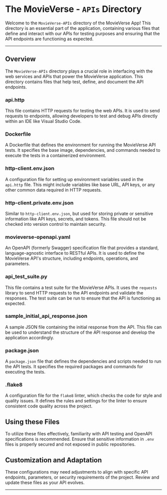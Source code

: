 # The MovieVerse - `APIs` Directory

Welcome to the `MovieVerse-APIs` directory of the MovieVerse App! This directory is an essential part of the application, containing various files that define and interact with our APIs for testing purposes and ensuring that the API endpoints are functioning as expected.

---

## Overview

The `MovieVerse-APIs` directory plays a crucial role in interfacing with the web services and APIs that power the MovieVerse application. This directory contains files that help test, define, and document the API endpoints.

### api.http

This file contains HTTP requests for testing the web APIs. It is used to send requests to endpoints, allowing developers to test and debug APIs directly within an IDE like Visual Studio Code.

### Dockerfile

A Dockerfile that defines the environment for running the MovieVerse API tests. It specifies the base image, dependencies, and commands needed to execute the tests in a containerized environment.

### http-client.env.json

A configuration file for setting up environment variables used in the `api.http` file. This might include variables like base URL, API keys, or any other common data required in HTTP requests.

### http-client.private.env.json

Similar to `http-client.env.json`, but used for storing private or sensitive information like API keys, secrets, and tokens. This file should not be checked into version control to maintain security.

### movieverse-openapi.yaml

An OpenAPI (formerly Swagger) specification file that provides a standard, language-agnostic interface to RESTful APIs. It is used to define the MovieVerse API's structure, including endpoints, operations, and parameters.

### api_test_suite.py

This file contains a test suite for the MovieVerse APIs. It uses the `requests` library to send HTTP requests to the API endpoints and validate the responses. The test suite can be run to ensure that the API is functioning as expected.

### sample_initial_api_response.json

A sample JSON file containing the initial response from the API. This file can be used to understand the structure of the API response and develop the application accordingly.

### package.json

A `package.json` file that defines the dependencies and scripts needed to run the API tests. It specifies the required packages and commands for executing the tests.

### .flake8

A configuration file for the `flake8` linter, which checks the code for style and quality issues. It defines the rules and settings for the linter to ensure consistent code quality across the project.

## Using these Files

To utilize these files effectively, familiarity with API testing and OpenAPI specifications is recommended. Ensure that sensitive information in `.env` files is properly secured and not exposed in public repositories.

## Customization and Adaptation

These configurations may need adjustments to align with specific API endpoints, parameters, or security requirements of the project. Review and update these files as your API evolves.

---
